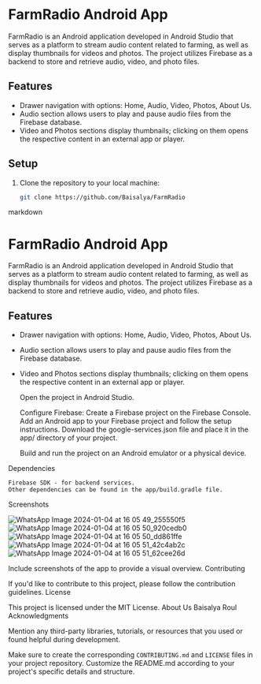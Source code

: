 # FarmRadio Android App

FarmRadio is an Android application developed in Android Studio that serves as a platform to stream audio content related to farming, as well as display thumbnails for videos and photos. The project utilizes Firebase as a backend to store and retrieve audio, video, and photo files.

## Features

- Drawer navigation with options: Home, Audio, Video, Photos, About Us.
- Audio section allows users to play and pause audio files from the Firebase database.
- Video and Photos sections display thumbnails; clicking on them opens the respective content in an external app or player.

## Setup

1. Clone the repository to your local machine:

   ```bash
   git clone https://github.com/Baisalya/FarmRadio

markdown

# FarmRadio Android App

FarmRadio is an Android application developed in Android Studio that serves as a platform to stream audio content related to farming, as well as display thumbnails for videos and photos. The project utilizes Firebase as a backend to store and retrieve audio, video, and photo files.

## Features

- Drawer navigation with options: Home, Audio, Video, Photos, About Us.
- Audio section allows users to play and pause audio files from the Firebase database.
- Video and Photos sections display thumbnails; clicking on them opens the respective content in an external app or player.


    Open the project in Android Studio.

    Configure Firebase:
        Create a Firebase project on the Firebase Console.
        Add an Android app to your Firebase project and follow the setup instructions.
        Download the google-services.json file and place it in the app/ directory of your project.

    Build and run the project on an Android emulator or a physical device.

Dependencies

    Firebase SDK - for backend services.
    Other dependencies can be found in the app/build.gradle file.

Screenshots

![WhatsApp Image 2024-01-04 at 16 05 49_255550f5](https://github.com/Baisalya/FarmRadio/assets/84311059/cf39c22c-36b0-45d9-ac0b-7524d40bec5e)
![WhatsApp Image 2024-01-04 at 16 05 50_920cedb0](https://github.com/Baisalya/FarmRadio/assets/84311059/f7d4fd28-e360-45ec-a632-7fc651a567d4)
![WhatsApp Image 2024-01-04 at 16 05 50_dd861ffe](https://github.com/Baisalya/FarmRadio/assets/84311059/3db68e2f-0bdf-42a3-b207-a94967d68851)
![WhatsApp Image 2024-01-04 at 16 05 51_42c4ab2c](https://github.com/Baisalya/FarmRadio/assets/84311059/df27ecd3-bc6c-420a-a463-15f2d7fc5844)
![WhatsApp Image 2024-01-04 at 16 05 51_62cee26d](https://github.com/Baisalya/FarmRadio/assets/84311059/d35b684b-766c-4241-a37e-4e45533da9a4)

Include screenshots of the app to provide a visual overview.
Contributing

If you'd like to contribute to this project, please follow the contribution guidelines.
License

This project is licensed under the MIT License.
About Us
Baisalya Roul
Acknowledgments

Mention any third-party libraries, tutorials, or resources that you used or found helpful during development.

Make sure to create the corresponding `CONTRIBUTING.md` and `LICENSE` files in your project repository. Customize the README.md according to your project's specific details and structure.

